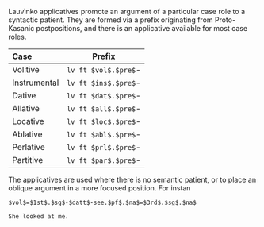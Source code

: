Lauvìnko applicatives promote an argument of a particular case role to a
syntactic patient. They are formed via a prefix originating from Proto-Kasanic
postpositions, and there is an applicative available for most case roles.

|Case|Prefix|
|:---|:---:|
|Volitive|`lv ft $vol$.$pre$`-|
|Instrumental|`lv ft $ins$.$pre$`-|
|Dative|`lv ft $dat$.$pre$`-|
|Allative|`lv ft $all$.$pre$`-|
|Locative|`lv ft $loc$.$pre$`-|
|Ablative|`lv ft $abl$.$pre$`-|
|Perlative|`lv ft $prl$.$pre$`-|
|Partitive|`lv ft $par$.$pre$`-|

The applicatives are used where there is no semantic patient, or to place an
oblique argument in a more focused position. For instan
```
$vol$=$1st$.$sg$-$datt$-see.$pf$.$na$=$3rd$.$sg$.$na$

She looked at me.
```